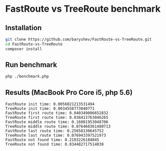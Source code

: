 FastRoute vs TreeRoute benchmark
================================

Installation
------------

```bash
git clone https://github.com/baryshev/FastRoute-vs-TreeRoute.git
cd FastRoute-vs-TreeRoute
composer install
```

Run benchmark
-------------

```bash
php ./benchmark.php
```

Results (MacBook Pro Core i5, php 5.6)
--------------------------------------

```
FastRoute init time: 0.0056021213531494
TreeRoute init time: 0.0034558773040771
FastRoute first route time: 0.040349006652832
TreeRoute first route time: 0.038413763046265
FastRoute middle route time: 0.16081953048706
TreeRoute middle route time: 0.076460361480713
FastRoute last route time: 0.25658130645752
TreeRoute last route time: 0.076943397521973
FastRoute not found time: 0.2103226184845
TreeRoute not found time: 0.034482717514038
```